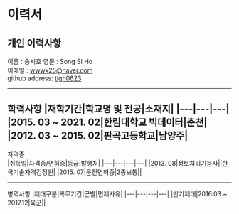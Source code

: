# 이력서
개인 이력사항
---
이름 : 송시호   영문 : Song Si Ho   
이메일 : wwwk25@naver.com   
github address: [tlgh0623][github]

---
학력사항 
|재학기간|학교명 및 전공|소재지|
|---|---|---|
|2015. 03 ~ 2021. 02|한림대학교 빅데이터|춘천|
|2012. 03 ~ 2015. 02|판곡고등학교|남양주|
---
자격증   
|취득일|자격증/면허증|등급|발행처|
|---|---|---|---|
|2013. 08|정보처리기능사||한국기술자격검정원|
|2015. 07|운전면허증|2종보통||

---
병역사항
|제대구분|복무기간|군별|면제사유|
|---|---|---|---|
|만기제대|2016.03 ~ 2017.12|육군||   

[github]:https://github.com/tlgh0623
